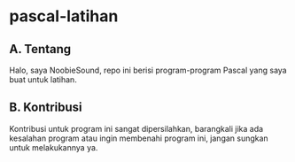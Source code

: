 # pascal-latihan

## A. Tentang
Halo, saya NoobieSound, repo ini berisi program-program Pascal yang saya buat untuk latihan.

## B. Kontribusi
Kontribusi untuk program ini sangat dipersilahkan, barangkali jika ada kesalahan program atau ingin membenahi program ini, jangan sungkan untuk melakukannya ya.
